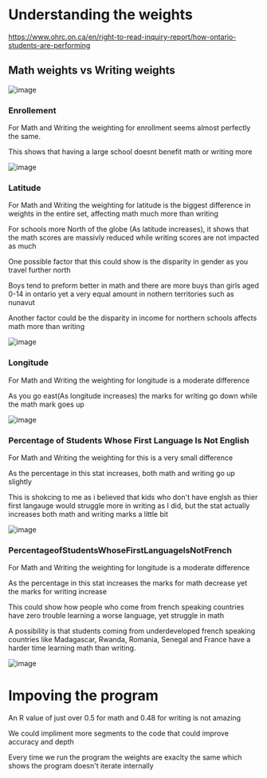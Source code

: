 # Understanding the weights 

https://www.ohrc.on.ca/en/right-to-read-inquiry-report/how-ontario-students-are-performing


## Math weights vs Writing weights 
 
![image](https://github.com/0Domlightning0/MachineLearningOffical/assets/99225898/9b62c251-399a-4de4-9d5f-fdc7a921ed0b)

### Enrollement
For Math and Writing the weighting for enrollment seems almost perfectly the same.

This shows that having a large school doesnt benefit math or writing more

![image](https://github.com/0Domlightning0/MachineLearningOffical/assets/99225898/d426df07-4657-45a7-ab5e-95ab93b4f5eb)

### Latitude 

For Math and Writing the weighting for latitude is the biggest difference in weights in the entire set, affecting math much more than writing

For schools more North of the globe (As latitude increases), it shows that the math scores are massivly reduced while writing scores are not impacted as much

One possible factor that this could show is the disparity in gender as you travel further north

Boys tend to preform better in math and there are more buys than girls aged 0-14 in ontario yet a very equal amount in nothern territories such as nunavut

Another factor could be the disparity in income for northern schools affects math more than writing 

![image](https://github.com/0Domlightning0/MachineLearningOffical/assets/99225898/97fc54da-93c9-492d-9e86-5a8233dd6858)

### Longitude 

For Math and Writing the weighting for longitude is a moderate difference 

As you go east(As longitude increases) the marks for writing go down while the math mark goes up

![image](https://github.com/0Domlightning0/MachineLearningOffical/assets/99225898/6114ffc8-2f50-4c60-a1b0-270679bbc666)

### Percentage of Students Whose First Language Is Not English

For Math and Writing the weighting for this is a very small difference 

As the percentage in this stat increases, both math and writing go up slightly 

This is shokcing to me as i believed that kids who don't have englsh as thier first langauge would struggle more in writing as I did, but the stat actually increases both math and writing marks a little bit

![image](https://github.com/0Domlightning0/MachineLearningOffical/assets/99225898/cd231ad2-ad36-4f4f-989e-da5c367a7c89)

### PercentageofStudentsWhoseFirstLanguageIsNotFrench

For Math and Writing the weighting for longitude is a moderate difference 

As the percentage in this stat increases the marks for math decrease yet the marks for writing increase 

This could show how people who come from french speaking countries have zero trouble learning a worse language, yet struggle in math

A possibility is that students coming from underdeveloped french speaking countries like Madagascar, Rwanda, Romania, Senegal and France have a harder time learning math than writing. 

![image](https://github.com/0Domlightning0/MachineLearningOffical/assets/99225898/5c8afb53-0d1e-4b92-9376-69af895066f2)










# Impoving the program

An R value of just over 0.5 for math and 0.48 for writing is not amazing

We could impliment more segments to the code that could improve accuracy and depth 

Every time we run the program the weights are exaclty the same which shows the program doesn't iterate internally 










